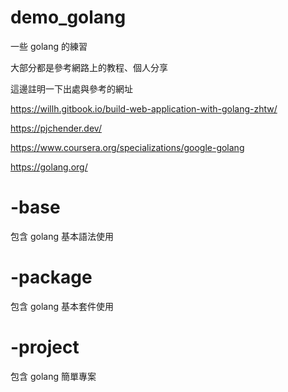 # demo_golang
一些 golang 的練習

大部分都是參考網路上的教程、個人分享

這邊註明一下出處與參考的網址

https://willh.gitbook.io/build-web-application-with-golang-zhtw/

https://pjchender.dev/

https://www.coursera.org/specializations/google-golang

https://golang.org/

# -base
包含 golang 基本語法使用

# -package
包含 golang 基本套件使用

# -project
包含 golang 簡單專案
